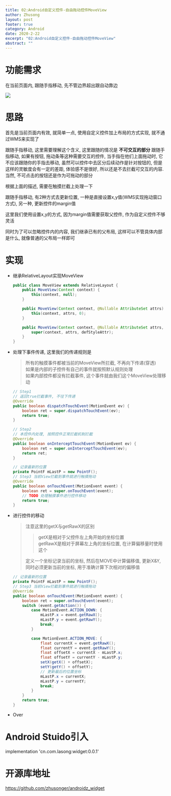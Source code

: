 ```yaml
---
title: 02:Android自定义控件-自由拖动控件MoveView
author: Zhusong
layout: post
footer: true
category: Android
date: 2020-2-22
excerpt: "02:Android自定义控件-自由拖动控件MoveView"
abstract: ""
---
```



# 功能需求
在当前页面内, 跟随手指移动, 先不管边界超出跟自动靠边   
 
![]({{site.assets_path}}/img/gif/move.gif) 

# 思路
首先是当前页面内有效, 就简单一点, 使用自定义控件加上布局的方式实现, 就不通过WMS来实现了

跟随手指移动, 这里需要理解这个含义, 这里跟随的情况是 __不可交互的部分__ 跟随手指移动, 如果有按钮, 拖动条等这种需要交互的控件, 当手指在他们上面拖动时, 它不应该跟随你的手指去移动, 虽然可以控件中去区分后续动作是针对按钮的, 但是这样的灵敏度会有一定的差距, 体验感不是很好, 所以还是不去拦截可交互的内容. 当然, 不可点击的按钮还是作为可拖动的部分

根据上面的描述, 需要在触摸拦截上处理一下

跟随手指移动, 有2种方式去更新位置, 一种是直接设置x,y值(WMS实现拖动窗口方式), 另一种, 更新控件的margin值  

这里我们使用设置x,y的方式, 因为margin值需要获取父控件, 作为自定义控件不够灵活

同时为了可以忽略控件内的内容, 我们继承已有的父布局, 这样可以不管具体内部是什么, 就像普通的父布局一样即可



# 实现

* 继承RelativeLayout实现MoveView   
	
	```java
	public class MoveView extends RelativeLayout {
	    public MoveView(Context context) {
	        this(context, null);
	    }
	
	    public MoveView(Context context, @Nullable AttributeSet attrs) {
	        this(context, attrs, 0);
	    }
	
	    public MoveView(Context context, @Nullable AttributeSet attrs, int defStyleAttr) {
	        super(context, attrs, defStyleAttr);
	    }
	}
	```

* 处理下事件传递, 这里我们的传递规则是
   > 所有的触摸事件都被当前的MoveView所拦截, 不再向下传递(穿透)   
   > 如果是内部的子控件有自己的事件就按照默认规则处理   
   > 如果内部控件都没有拦截事件, 这个事件就由我们这个MoveView处理移动

	```java
	// Step1
	// 返回true拦截事件, 不往下传递
	@Override
	public boolean dispatchTouchEvent(MotionEvent ev) {
	    boolean ret = super.dispatchTouchEvent(ev);
	    return true;
	}
	
	// Step2
	// 本控件内处理, 按照控件正常拦截机制拦截
	@Override
	public boolean onInterceptTouchEvent(MotionEvent ev) {
	    boolean ret = super.onInterceptTouchEvent(ev);
	    return ret;
	}
	
	// 记录最新的位置
	private PointF mLastP = new PointF();
	// Step3 当前View拦截到事件就进行触摸拖动
	@Override
	public boolean onTouchEvent(MotionEvent event) {
		boolean ret = super.onTouchEvent(event);
		// TODO 处理触摸事件进行控件移动
		return true;
	}
	```

* 进行控件的移动
	> 注意这里的getX与getRawX的区别   
	>> getX是相对于父控件左上角开始的坐标位置   
	>> getRawX是相对于屏幕左上角的坐标位置, 在计算偏移量时使用这个     
	>
	>  定义一个坐标记录当前的坐标, 然后在MOVE中计算偏移值, 更新X&Y, 同时必须更新当前的坐标, 用于准确计算下次相对的偏移值
	
	```java
	// 记录最新的位置
    private PointF mLastP = new PointF();
    // Step3 当前View拦截到事件就进行触摸拖动
    @Override
    public boolean onTouchEvent(MotionEvent event) {
        boolean ret = super.onTouchEvent(event);
        switch (event.getAction()) {
            case MotionEvent.ACTION_DOWN: {
                mLastP.x = event.getRawX();
                mLastP.y = event.getRawY();
                break;
            }

            case MotionEvent.ACTION_MOVE: {
                float currentX = event.getRawX();
                float currentY = event.getRawY();
                float offsetX = currentX - mLastP.x;
                float offsetY = currentY - mLastP.y;
                setX(getX() + offsetX);
                setY(getY() + offsetY);
                // 更新最后的位置坐标
                mLastP.x = currentX;
                mLastP.y = currentY;
                break;
            }
        }
        return true;
    }
	```

* Over

# Android Stuido引入

implementation 'cn.com.lasong:widget:0.0.1'

# 开源库地址
<https://github.com/zhusonger/androidz_widget>